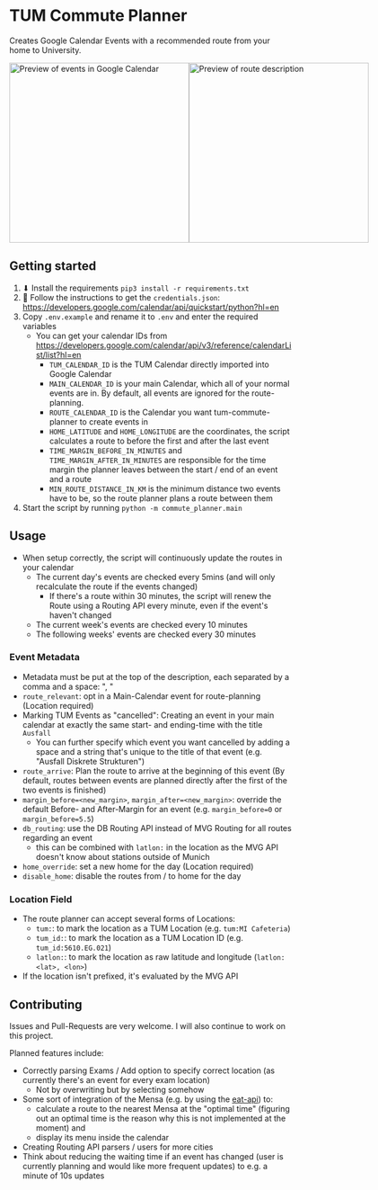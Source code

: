 # TUM Commute Planner
Creates Google Calendar Events with a recommended route from your home to University.
<div style="display: flex; flex-direction: row;">
   <img src="https://github.com/OfficialFreak/tum-commute-planner/assets/36410565/df6a7e26-2d68-4e02-8aea-d09c1a02694c" alt="Preview of events in Google Calendar" style="height: 20rem;" />
   <img src="https://github.com/OfficialFreak/tum-commute-planner/assets/36410565/883ae5f5-e93c-45af-8b82-2832f6a569e8" alt="Preview of route description" style="height: 20rem;" />
</div>


## Getting started
1. ⬇ Install the requirements `pip3 install -r requirements.txt`
2. 🔑 Follow the instructions to get the `credentials.json`: https://developers.google.com/calendar/api/quickstart/python?hl=en
3. Copy `.env.example` and rename it to `.env` and enter the required variables
    * You can get your calendar IDs from https://developers.google.com/calendar/api/v3/reference/calendarList/list?hl=en 
        * `TUM_CALENDAR_ID` is the TUM Calendar directly imported into Google Calendar
        * `MAIN_CALENDAR_ID` is your main Calendar, which all of your normal events are in. By default, all events are ignored for the route-planning.
        * `ROUTE_CALENDAR_ID` is the Calendar you want tum-commute-planner to create events in
        * `HOME_LATITUDE` and `HOME_LONGITUDE` are the coordinates, the script calculates a route to before the first and after the last event
        * `TIME_MARGIN_BEFORE_IN_MINUTES` and `TIME_MARGIN_AFTER_IN_MINUTES` are responsible for the time margin the planner leaves between the start / end of an event and a route
        * `MIN_ROUTE_DISTANCE_IN_KM` is the minimum distance two events have to be, so the route planner plans a route between them
4. Start the script by running `python -m commute_planner.main`

## Usage
* When setup correctly, the script will continuously update the routes in your calendar
  * The current day's events are checked every 5mins (and will only recalculate the route if the events changed)
    * If there's a route within 30 minutes, the script will renew the Route using a Routing API every minute, even if the event's haven't changed
  * The current week's events are checked every 10 minutes
  * The following weeks' events are checked every 30 minutes
### Event Metadata
* Metadata must be put at the top of the description, each separated by a comma and a space: ", "
* `route_relevant`: opt in a Main-Calendar event for route-planning (Location required)
* Marking TUM Events as "cancelled": Creating an event in your main calendar at exactly the same start- and ending-time with the title `Ausfall`
  * You can further specify which event you want cancelled by adding a space and a string that's unique to the title of that event (e.g. "Ausfall Diskrete Strukturen")
* `route_arrive`: Plan the route to arrive at the beginning of this event (By default, routes between events are planned directly after the first of the two events is finished)
* `margin_before=<new_margin>`, `margin_after=<new_margin>`: override the default Before- and After-Margin for an event (e.g. `margin_before=0` or `margin_before=5.5`)
* `db_routing`: use the DB Routing API instead of MVG Routing for all routes regarding an event 
  * this can be combined with `latlon:` in the location as the MVG API doesn't know about stations outside of Munich
* `home_override`: set a new home for the day (Location required)
* `disable_home`: disable the routes from / to home for the day

### Location Field
* The route planner can accept several forms of Locations:
  * `tum:`: to mark the location as a TUM Location (e.g. `tum:MI Cafeteria`) 
  * `tum_id:`: to mark the location as a TUM Location ID (e.g. `tum_id:5610.EG.021`)
  * `latlon:`: to mark the location as raw latitude and longitude (`latlon:<lat>, <lon>`) 
* If the location isn't prefixed, it's evaluated by the MVG API

## Contributing
Issues and Pull-Requests are very welcome. I will also continue to work on this project.

Planned features include:
* Correctly parsing Exams / Add option to specify correct location (as currently there's an event for every exam location)
  * Not by overwriting but by selecting somehow
* Some sort of integration of the Mensa (e.g. by using the [eat-api](https://eat-api.tum.sexy)) to:
  * calculate a route to the nearest Mensa at the "optimal time" (figuring out an optimal time is the reason why this is not implemented at the moment) and 
  * display its menu inside the calendar
* Creating Routing API parsers / users for more cities
* Think about reducing the waiting time if an event has changed (user is currently planning and would like more frequent updates) to e.g. a minute of 10s updates